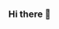 ### Hi there 👋

<!--
**Duyduy2907/Duyduy2907** is a ✨ _special_ ✨ repository because its `README.md` (this file) appears on your GitHub profile.

Here are some ideas to get you startemd:

- 🔭 I’m currently working on ...
- 🌱 I’m currently learning ...
- 👯 I’m looking to collaborate on ...
- 🤔 I’m looking for help with ...
- 💬 Ask me about ...
- 📫 How to reach me: ...
- 😄 Pronouns: ...
- ⚡ Fun fact: ...
-->
